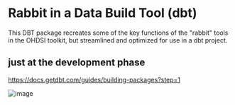 # Rabbit in a Data Build Tool (dbt)

This DBT package recreates some of the key functions of the "rabbit" tools in the OHDSI toolkit, but streamlined and optimized for use in a dbt project.

## just at the development phase

https://docs.getdbt.com/guides/building-packages?step=1

![image](https://github.com/odikia/rabbit_in_a_dbt/assets/20713572/edbc776a-c05b-41c2-9cf0-352c0662f7e8)
